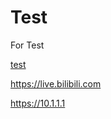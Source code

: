 # Test
For Test

[test](https://www.badu.com?aaa=1.sled'dd;dd.www)


https://live.bilibili.com

https://10.1.1.1
